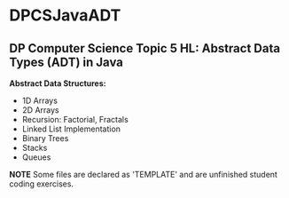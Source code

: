 # DPCSJavaADT
## DP Computer Science Topic 5 HL: Abstract Data Types (ADT) in Java

**Abstract Data Structures:**
- 1D Arrays
- 2D Arrays
- Recursion: Factorial, Fractals
- Linked List Implementation
- Binary Trees
- Stacks
- Queues

**NOTE**
Some files are declared as 'TEMPLATE' and are unfinished student coding exercises.